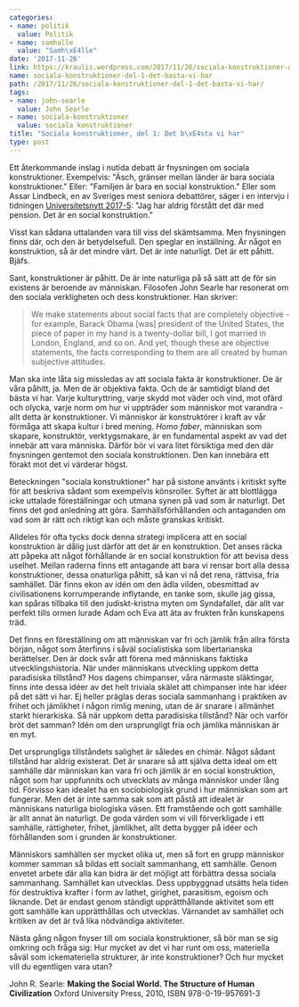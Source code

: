 ```yaml
---
categories:
- name: politik
  value: Politik
- name: samhalle
  value: "Samh\xE4lle"
date: '2017-11-26'
link: https://kraulis.wordpress.com/2017/11/26/sociala-konstruktioner-del-1-det-basta-vi-har/
name: sociala-konstruktioner-del-1-det-basta-vi-har
path: /2017/11/26/sociala-konstruktioner-del-1-det-basta-vi-har/
tags:
- name: john-searle
  value: John Searle
- name: sociala-konstruktioner
  value: sociala konstruktioner
title: "Sociala konstruktioner, del 1: Det b\xE4sta vi har"
type: post
---
```

Ett återkommande inslag i nutida debatt är fnysningen om sociala konstruktioner. Exempelvis: "Äsch, gränser mellan länder är bara sociala konstruktioner." Eller: "Familjen är bara en social konstruktion." Eller som Assar Lindbeck, en av Sveriges mest seniora debattörer, säger i en intervju i tidningen [Universitetsnytt 2017-5](http://www.su.se/polopoly_fs/1.353421.1508855863!/menu/standard/file/Universitetsnytt%20nr%205%202017.pdf): "Jag har aldrig förstått det där med pension. Det är en social konstruktion."

Visst kan sådana uttalanden vara till viss del skämtsamma. Men fnysningen finns där, och den är betydelsefull. Den speglar en inställning. Är något en konstruktion, så är det mindre värt. Det är inte naturligt. Det är ett påhitt. Bjäfs.

Sant, konstruktioner är påhitt. De är inte naturliga på så sätt att de för sin existens är beroende av människan. Filosofen John Searle har resonerat om den sociala verkligheten och dess konstruktioner. Han skriver:

> We make statements about social facts that are completely objective - for example, Barack Obama [was] president of the United States, the piece of paper in my hand is a twenty-dollar bill, I got married in London, England, and so on. And yet, though these are objective statements, the facts corresponding to them are all created by human subjective attitudes.

Man ska inte låta sig missledas av att sociala fakta är konstruktioner. De är våra påhitt, ja. Men de är objektiva fakta. Och de är samtidigt bland det bästa vi har. Varje kulturyttring, varje skydd mot väder och vind, mot ofärd och olycka, varje norm om hur vi uppträder som människor mot varandra - allt detta är konstruktioner. Vi människor är konstruktörer i kraft av vår förmåga att skapa kultur i bred mening. *Homo faber*, människan som skapare, konstruktör, verktygsmakare, är en fundamental aspekt av vad det innebär att vara människa. Därför bör vi vara litet försiktiga med den där fnysningen gentemot den sociala konstruktionen. Den kan innebära ett förakt mot det vi värderar högst.



Beteckningen "sociala konstruktioner" har på sistone använts i kritiskt syfte för att beskriva sådant som exempelvis könsroller. Syftet är att blottlägga icke uttalade föreställningar och utmana synen på vad som är naturligt. Det finns det god anledning att göra. Samhällsförhållanden och antaganden om vad som är rätt och riktigt kan och måste granskas kritiskt.

Alldeles för ofta tycks dock denna strategi implicera att en social konstruktion är dålig just därför att det är en konstruktion. Det anses räcka att påpeka att något förhållande är en social konstruktion för att bevisa dess uselhet. Mellan raderna finns ett antagande att bara vi rensar bort alla dessa konstruktioner, dessa onaturliga påhitt, så kan vi nå det rena, rättvisa, fria samhället. Där finns ekon av idén om den ädla vilden, obesmittad av civilisationens korrumperande inflytande, en tanke som, skulle jag gissa, kan spåras tillbaka till den judiskt-kristna myten om Syndafallet, där allt var perfekt tills ormen lurade Adam och Eva att äta av frukten från kunskapens träd.

Det finns en föreställning om att människan var fri och jämlik från allra första början, något som återfinns i såväl socialistiska som libertarianska berättelser. Den är dock svår att förena med människans faktiska utvecklingshistoria. När under människans utveckling uppkom detta paradisiska tillstånd? Hos dagens chimpanser, våra närmaste släktingar, finns inte dessa idéer av det helt triviala skälet att chimpanser inte har idéer på det sätt vi har. Ej heller präglas deras sociala sammanhang i praktiken av frihet och jämlikhet i någon rimlig mening, utan de är snarare i allmänhet starkt hierarkiska. Så när uppkom detta paradisiska tillstånd? När och varför bröt det samman? Idén om den ursprungligt fria och jämlika människan är en myt.

Det ursprungliga tillståndets salighet är således en chimär. Något sådant tillstånd har aldrig existerat. Det är snarare så att själva detta ideal om ett samhälle där människan kan vara fri och jämlik är en social konstruktion, något som har uppfunnits och utvecklats av många människor under lång tid. Förvisso kan idealet ha en sociobiologisk grund i hur människan som art fungerar. Men det är inte samma sak som att påstå att idealet är människans naturliga biologiska väsen. Ett framstående och gott samhälle är allt annat än naturligt. De goda värden som vi vill förverkligade i ett samhälle, rättigheter, frihet, jämlikhet, allt detta bygger på idéer och förhållanden som i grunden är konstruktioner. 

Människors samhällen ser mycket olika ut, men så fort en grupp människor kommer samman så bildas ett socialt sammanhang, ett samhälle. Genom envetet arbete där alla kan bidra är det möjligt att förbättra dessa sociala sammanhang. Samhället kan utvecklas. Dess uppbyggnad utsätts hela tiden för destruktiva krafter i form av lathet, girighet, parasitism, egoism och liknande. Det är endast genom ständigt upprätthållande aktivitet som ett gott samhälle kan upprätthållas och utvecklas. Värnandet av samhället och kritiken av det är två lika nödvändiga aktiviteter.

Nästa gång någon fnyser till om sociala konstruktioner, så bör man se sig omkring och fråga sig: Hur mycket av det vi har runt om oss, materiella såväl som ickemateriella strukturer, är inte konstruktioner? Och hur mycket vill du egentligen vara utan?

John R. Searle: **Making the Social World. The Structure of Human Civilization** Oxford University Press, 2010, ISBN 978-0-19-957691-3

